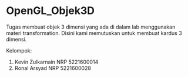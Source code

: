 # OpenGL_Objek3D
Tugas membuat objek 3 dimensi yang ada di dalam lab menggunakan materi transformation.
Disini kami memutuskan untuk membuat kardus 3 dimensi.

Kelompok:
1. Kevin Zulkarnain   NRP 5221600014
2. Ronal Arsyad       NRP 5221600028

